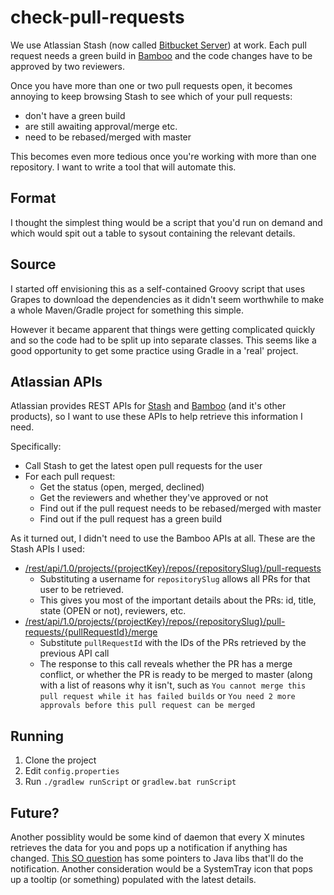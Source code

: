 check-pull-requests
===================

We use Atlassian Stash (now called [Bitbucket Server](https://www.atlassian.com/software/bitbucket/server)) at work. Each pull request needs a green build in [Bamboo](https://www.atlassian.com/software/bamboo/) and the code changes have to be approved by two reviewers.

Once you have more than one or two pull requests open, it becomes annoying to keep browsing Stash to see which of your pull requests:

- don't have a green build
- are still awaiting approval/merge etc.
- need to be rebased/merged with master

This becomes even more tedious once you're working with more than one repository. I want to write a tool that will automate this.


## Format

I thought the simplest thing would be a script that you'd run on demand and which would spit out a table to sysout containing the relevant details.

## Source

I started off envisioning this as a self-contained Groovy script that uses Grapes to download the dependencies as it didn't seem worthwhile to make a whole Maven/Gradle project for something this simple.

However it became apparent that things were getting complicated quickly and so the code had to be split up into separate classes. This seems like a good opportunity to get some practice using Gradle in a 'real' project.

## Atlassian APIs

Atlassian provides REST APIs for [Stash](https://developer.atlassian.com/static/rest/stash/) and [Bamboo](https://docs.atlassian.com/bamboo/REST/) (and it's other products), so I want to use these APIs to help retrieve this information I need.

Specifically:

- Call Stash to get the latest open pull requests for the user
- For each pull request:
    - Get the status (open, merged, declined)
    - Get the reviewers and whether they've approved or not
    - Find out if the pull request needs to be rebased/merged with master
    - Find out if the pull request has a green build

As it turned out, I didn't need to use the Bamboo APIs at all. These are the Stash APIs I used:

- [/rest/api/1.0/projects/{projectKey}/repos/{repositorySlug}/pull-requests](https://developer.atlassian.com/static/rest/stash/3.11.3/stash-rest.html#idp36368)
    - Substituting a username for `repositorySlug` allows all PRs for that user to be retrieved.
    - This gives you most of the important details about the PRs: id, title, state (OPEN or not), reviewers, etc.
- [/rest/api/1.0/projects/{projectKey}/repos/{repositorySlug}/pull-requests/{pullRequestId}/merge](https://developer.atlassian.com/static/rest/stash/3.11.3/stash-rest.html#idp109440)
    - Substitute `pullRequestId` with the IDs of the PRs retrieved by the previous API call
    - The response to this call reveals whether the PR has a merge conflict, or whether the PR is ready to be merged to master (along with a list of reasons why it isn't, such as `You cannot merge this pull request while it has failed builds` or `You need 2 more approvals before this pull request can be merged`
    
## Running

1. Clone the project
2. Edit `config.properties`
3. Run `./gradlew runScript` or `gradlew.bat runScript`

## Future?

Another possiblity would be some kind of daemon that every X minutes retrieves the data for you and pops up a notification if anything has changed. [This SO question](http://stackoverflow.com/questions/6499140/how-do-i-render-nice-desktop-notifications-from-java) has some pointers to Java libs that'll do the notification. Another consideration would be a SystemTray icon that pops up a tooltip (or something) populated with the latest details.
